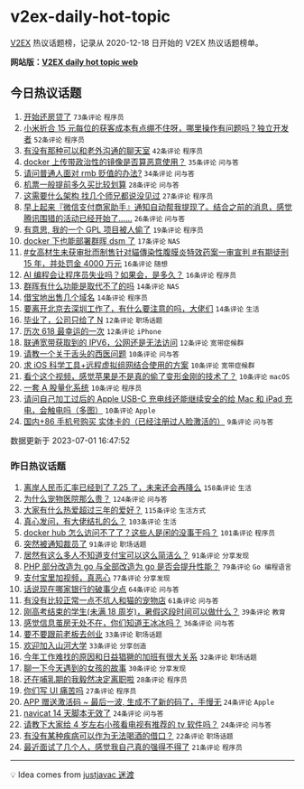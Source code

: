 # v2ex-daily-hot-topic

[V2EX](https://www.v2ex.com/) 热议话题榜，记录从 2020-12-18 日开始的 V2EX 热议话题榜单。

**网站版：[V2EX daily hot topic web](https://boojack.github.io/v2ex-daily-hot-topic-web/)**

## 今日热议话题

<!-- TODAY BEGIN -->

1. [开始还房贷了](https://www.v2ex.com/t/953219) `73条评论` `程序员`
1. [小米折合 15 元每位的获客成本有点绷不住呀，哪里操作有问题吗？独立开发者](https://www.v2ex.com/t/953182) `52条评论` `程序员`
1. [有没有那种可以和老外沟通的聊天室](https://www.v2ex.com/t/953208) `42条评论` `程序员`
1. [docker 上传带政治性的镜像是否算恶意使用？](https://www.v2ex.com/t/953284) `35条评论` `问与答`
1. [请问普通人面对 rmb 贬值的办法?](https://www.v2ex.com/t/953320) `34条评论` `问与答`
1. [机票一般提前多久买比较划算](https://www.v2ex.com/t/953196) `28条评论` `问与答`
1. [这需要什么架构 找几个师兄都说没见过](https://www.v2ex.com/t/953239) `27条评论` `程序员`
1. [早上起来『微信支付商家助手』通知自动帮我提现了。结合之前的消息，感觉腾讯围猎的活动已经开始了……](https://www.v2ex.com/t/953190) `26条评论` `问与答`
1. [有意思, 我的一个 GPL 项目被人偷了](https://www.v2ex.com/t/953237) `19条评论` `程序员`
1. [docker 下也能部署群晖 dsm 了](https://www.v2ex.com/t/953215) `17条评论` `NAS`
1. [#女高材生未获审批而制售针对貓傳染性腹膜炎特效药案一审宣判 #有期徒刑 15 年，并处罚金 4000 万元](https://www.v2ex.com/t/953333) `16条评论` `随想`
1. [AI 编程会让程序员失业吗？如果会，是多久？](https://www.v2ex.com/t/953306) `16条评论` `程序员`
1. [群晖有什么功能是取代不了的吗](https://www.v2ex.com/t/953277) `14条评论` `NAS`
1. [借宝地出售几个域名](https://www.v2ex.com/t/953268) `14条评论` `程序员`
1. [要离开北京去深圳工作了，有什么要注意的吗，大佬们](https://www.v2ex.com/t/953258) `14条评论` `生活`
1. [毕业了，公司只给了 N](https://www.v2ex.com/t/953225) `12条评论` `职场话题`
1. [历次 618 最幸运的一次](https://www.v2ex.com/t/953197) `12条评论` `iPhone`
1. [联通宽带获取到的 IPV6，公网还是无法访问](https://www.v2ex.com/t/953183) `12条评论` `宽带症候群`
1. [请教一个关于舌头的西医问题](https://www.v2ex.com/t/953339) `10条评论` `问与答`
1. [求 iOS 科学工具+远程虚拟组网结合使用的方案](https://www.v2ex.com/t/953298) `10条评论` `宽带症候群`
1. [看个这个视频，感觉苹果是不是真的偷了变形金刚的技术了？](https://www.v2ex.com/t/953297) `10条评论` `macOS`
1. [一套 A 股量化系统](https://www.v2ex.com/t/953256) `10条评论` `程序员`
1. [请问自己加工过后的 Apple USB-C 充电线还能继续安全的给 Mac 和 iPad 充电，会触电吗（多图）](https://www.v2ex.com/t/953184) `10条评论` `Apple`
1. [国内+86 手机号购买 实体卡的（已经注册过人脸激活的）](https://www.v2ex.com/t/953330) `9条评论` `问与答`

数据更新于 2023-07-01 16:47:52

<!-- TODAY END -->

### 昨日热议话题

<!-- YESTERDAY BEGIN -->

1. [离岸人民币汇率已经到了 7.25 了，未来还会再降么](https://www.v2ex.com/t/952927) `158条评论` `生活`
1. [为什么宠物医院那么贵？](https://www.v2ex.com/t/952915) `124条评论` `问与答`
1. [大家有什么热爱超过三年的爱好？](https://www.v2ex.com/t/953032) `115条评论` `生活方式`
1. [真心发问，有大佬结扎的么？](https://www.v2ex.com/t/953000) `103条评论` `生活`
1. [docker hub 怎么访问不了了？这些人是闲的没事干吗？](https://www.v2ex.com/t/952876) `101条评论` `程序员`
1. [突然被通知裁员了](https://www.v2ex.com/t/952885) `91条评论` `职场话题`
1. [居然有这么多人不知道支付宝可以这么简洁么？](https://www.v2ex.com/t/952919) `91条评论` `分享发现`
1. [PHP 部分改造为 go 与全部改造为 go 是否会提升性能？](https://www.v2ex.com/t/953035) `79条评论` `Go 编程语言`
1. [支付宝里加视频，真恶心](https://www.v2ex.com/t/952879) `77条评论` `分享发现`
1. [话说现在哪家银行的破事少点](https://www.v2ex.com/t/952967) `64条评论` `问与答`
1. [有没有比较正常一点不坑人和猫的宠物店](https://www.v2ex.com/t/952871) `61条评论` `问与答`
1. [刚高考结束的学生(未满 18 周岁)，暑假这段时间可以做什么？](https://www.v2ex.com/t/952989) `39条评论` `教育`
1. [感觉信息茧房无处不在，你们知道王冰冰吗？](https://www.v2ex.com/t/953040) `36条评论` `问与答`
1. [要不要跟前老板去创业](https://www.v2ex.com/t/953112) `33条评论` `职场话题`
1. [欢迎加入山河大学](https://www.v2ex.com/t/952971) `33条评论` `分享创造`
1. [今年工作难找的原因和日益猖獗的加班有很大关系](https://www.v2ex.com/t/952962) `32条评论` `职场话题`
1. [聊一下今天遇到的女孩的故事](https://www.v2ex.com/t/953097) `30条评论` `分享发现`
1. [还在哺乳期的我毅然决定离职啦](https://www.v2ex.com/t/952981) `28条评论` `程序员`
1. [你们写 UI 痛苦吗](https://www.v2ex.com/t/953074) `27条评论` `程序员`
1. [APP 赠送激活码 ~ 最后一波, 生成不了新的码了，手慢无](https://www.v2ex.com/t/953047) `24条评论` `Apple`
1. [navicat 14 天脚本无效了](https://www.v2ex.com/t/952939) `24条评论` `问与答`
1. [请教下大家给 4 岁左右小孩看电视有推荐的 tv 软件吗？](https://www.v2ex.com/t/952864) `24条评论` `问与答`
1. [有没有某种疾病可以作为无法喝酒的借口？](https://www.v2ex.com/t/953127) `22条评论` `职场话题`
1. [最近面试了几个人，感觉我自己真的强得不得了](https://www.v2ex.com/t/953106) `21条评论` `程序员`

<!-- YESTERDAY END -->

---

💡 Idea comes from [justjavac 迷渡](https://github.com/justjavac/)

